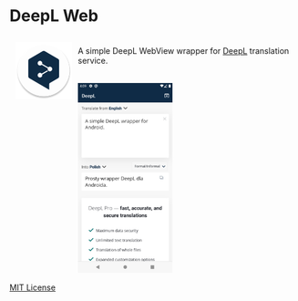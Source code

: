 # DeepL Web #

<img src="https://github.com/vshkl/deepl-web/blob/main/app/src/main/res/mipmap-xxxhdpi/ic_launcher_round.png" align="left" width="100" hspace="10" vspace="10">

<br>A simple DeepL WebView wrapper for [DeepL](https://www.deepl.com/translator) translation service.<br>

<br>
<img src="https://github.com/vshkl/deepl-web/blob/main/screenshots/screenshot_001.png" width="33%" >

[MIT License](https://github.com/vshkl/deepl-web/blob/main/LICENSE)
